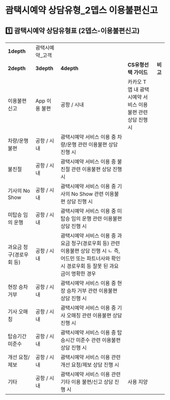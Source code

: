 # 괌택시예약 상담유형_2뎁스 이용불편신고

**1️⃣ 괌택시예약** **상담유형표 (2뎁스-이용불편신고)**
------------------------------------

|  |  |  |  |  |
| --- | --- | --- | --- | --- |
| **1depth** | 괌택시예약\_고객 | | | |
| **2depth** | **3depth** | **4depth** | **CS유형선택 가이드** | **비고** |
| 이용불편신고 | App 이용 불편 | 공항 / 시내 | 카카오 T 앱 내 괌택시예약 서비스 이용 불편 관련 상담 진행 시 |  |
| 차량/운행 불편 | 공항 / 시내 | 괌택시예약 서비스 이용 중 차량/운행 관련 이용불편 상담 진행 시 |  |
| 불친절 | 공항 / 시내 | 괌택시예약 서비스 이용 중 불친절 관련 이용불편 상담 진행 시 |  |
| 기사의 No Show | 공항 / 시내 | 괌택시예약 서비스 이용 중 기사의 No Show 관련 이용불편 상담 진행 시 |  |
| 미탑승 임의 운행 | 공항 / 시내 | 괌택시예약 서비스 이용 중 미탑승 임의 운행 관련 이용불편 상담 진행 시 |  |
| 과요금 청구(경로우회 등) | 공항 / 시내 | 괌택시예약 서비스 이용 중 과요금 청구(경로우회 등) 관련 이용불편 상담 진행 시 ㄴ 즉, 어드민 또는 파트너사와 확인 시 경로우회 등 잘못 된 과요금이 명확한 경우 |  |
| 현장 승차 거부 | 공항 / 시내 | 괌택시예약 서비스 이용 중 현장 승차 거부 관련 이용불편 상담 진행 시 |  |
| 기사 오매칭 | 공항 / 시내 | 괌택시예약 서비스 이용 중 기사 오매칭 관련 이용불편 상담 진행 시 |  |
| 탑승기간 미준수 | 공항 / 시내 | 괌택시예약 서비스 이용 중 탑승시간 미준수 관련 이용불편 상담 진행 시 |  |
| 개선 요청/제보 | 공항 / 시내 | 괌택시예약 서비스 이용 관련 개선 요청/제보 상담 진행 시 |  |
| 기타 | 공항 / 시내 | 괌택시예약 서비스 이용 관련 기타 이용 불편/신고 상담 진행 시 | 사용 지양 |